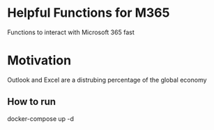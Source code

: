 # Helpful Functions for M365
Functions to interact with Microsoft 365 fast

# Motivation
Outlook and Excel are a distrubing percentage of the global economy

## How to run
docker-compose up -d
